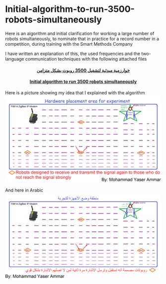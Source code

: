# Initial-algorithm-to-run-3500-robots-simultaneously
Here is an algorithm and initial clarification for working a large number of robots simultaneously, to nominate that in practice for a record number in a competition, during training with the Smart Methods Company

I have written an explanation of this, the used frequencies and the two-language communication techniques with the following attached files

#### <p align="center"> [خوارزمية مبدئية لتشغيل 3500 روبوت بشكل متزامن](https://github.com/MohammadYAmmar/Initial-algorithm-to-run-3500-robots-simultaneously/blob/master/%D8%AE%D9%88%D8%A7%D8%B1%D8%B2%D9%85%D9%8A%D8%A9%20%D9%85%D8%A8%D8%AF%D8%A6%D9%8A%D8%A9%20%D9%84%D8%AA%D8%B4%D8%BA%D9%8A%D9%84%203500%20%D8%B1%D9%88%D8%A8%D9%88%D8%AA%20%D8%A8%D8%B4%D9%83%D9%84%20%D9%85%D8%AA%D8%B2%D8%A7%D9%85%D9%86.pdf)
</p>

#### <p align="center"> [Initial algorithm to run 3500 robots simultaneously](https://github.com/MohammadYAmmar/Initial-algorithm-to-run-3500-robots-simultaneously/blob/master/Initial%20algorithm%20to%20run%203500%20robots%20simultaneously.pdf)
</p>

Here is a picture showing my idea that I explained with the algorithm
![much-a image](https://github.com/MohammadYAmmar/Initial-algorithm-to-run-3500-robots-simultaneously/blob/master/An%20illustration%20of%20the%20algorithm%20and%20application.png) 

And here in Arabic
![much-a image](https://github.com/MohammadYAmmar/Initial-algorithm-to-run-3500-robots-simultaneously/blob/master/%D8%B5%D9%88%D8%B1%D8%A9%20%D8%AA%D9%88%D8%B6%D9%8A%D8%AD%D9%8A%D8%A9%20%D9%84%D9%84%D8%AE%D9%88%D8%A7%D8%B1%D8%B2%D9%85%D9%8A%D8%A9%20%D9%88%D8%A7%D9%84%D8%AA%D8%B7%D8%A8%D9%8A%D9%82.png) 
